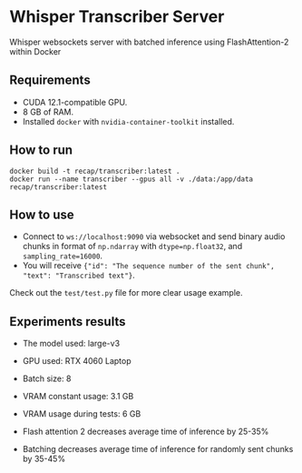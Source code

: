 # Whisper Transcriber Server
Whisper websockets server with batched inference using FlashAttention-2 within Docker

## Requirements
- CUDA 12.1-compatible GPU.
- 8 GB of RAM.
- Installed `docker` with `nvidia-container-toolkit` installed.

## How to run
```shell
docker build -t recap/transcriber:latest .
docker run --name transcriber --gpus all -v ./data:/app/data recap/transcriber:latest
```

## How to use
- Connect to `ws://localhost:9090` via websocket and send binary audio chunks
in format of `np.ndarray` with `dtype=np.float32`, and `sampling_rate=16000`.
- You will receive `{"id": "The sequence number of the sent chunk", "text": "Transcribed text"}`.

Check out the `test/test.py` file for more clear usage example.

## Experiments results
- The model used: large-v3
- GPU used: RTX 4060 Laptop
- Batch size: 8
- VRAM constant usage: 3.1 GB
- VRAM usage during tests: 6 GB

- Flash attention 2 decreases average time of inference by 25-35%
- Batching decreases average time of inference for randomly sent chunks by 35-45%